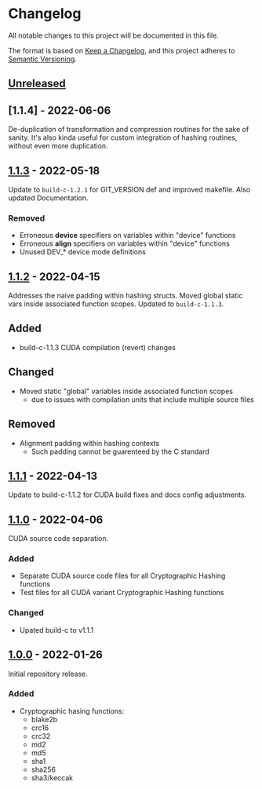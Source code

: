 # Changelog
All notable changes to this project will be documented in this file.

The format is based on [Keep a Changelog](https://keepachangelog.com/en/1.0.0/),
and this project adheres to [Semantic Versioning](https://semver.org/spec/v2.0.0.html).

## [Unreleased]

## [1.1.4] - 2022-06-06
De-duplication of transformation and compression routines for the sake of sanity. It's also kinda useful for custom integration of hashing routines, without even more duplication.

## [1.1.3] - 2022-05-18
Update to `build-c-1.2.1` for GIT_VERSION def and improved makefile.
Also updated Documentation.

### Removed
- Erroneous __device__ specifiers on variables within "device" functions
- Erroneous __align__ specifiers on variables within "device" functions
- Unused DEV_* device mode definitions

## [1.1.2] - 2022-04-15
Addresses the naive padding within hashing structs.
Moved global static vars inside associated function scopes.
Updated to `build-c-1.1.3`.

## Added
- build-c-1.1.3 CUDA compilation (revert) changes

## Changed
- Moved static "global" variables inside associated function scopes
  - due to issues with compilation units that include multiple source files

## Removed
- Alignment padding within hashing contexts
  - Such padding cannot be guarenteed by the C standard

## [1.1.1] - 2022-04-13
Update to build-c-1.1.2 for CUDA build fixes and docs config adjustments.

## [1.1.0] - 2022-04-06
CUDA source code separation.

### Added
- Separate CUDA source code files for all Cryptographic Hashing functions
- Test files for all CUDA variant Cryptographic Hashing functions

### Changed
- Upated build-c to v1.1.1

## [1.0.0] - 2022-01-26
Initial repository release.

### Added
- Cryptographic hasing functions:
  - blake2b
  - crc16
  - crc32
  - md2
  - md5
  - sha1
  - sha256
  - sha3/keccak

[Unreleased]: https://github.com/adequatesystems/crypto-c/compare/v1.1.4...HEAD
[1.1.3]: https://github.com/adequatesystems/crypto-c/compare/v1.1.3...v1.1.4
[1.1.3]: https://github.com/adequatesystems/crypto-c/compare/v1.1.2...v1.1.3
[1.1.2]: https://github.com/adequatesystems/crypto-c/compare/v1.1.1...v1.1.2
[1.1.1]: https://github.com/adequatesystems/crypto-c/compare/v1.1.0...v1.1.1
[1.1.0]: https://github.com/adequatesystems/crypto-c/compare/v1.0.0...v1.1.0
[1.0.0]: https://github.com/adequatesystems/crypto-c/releases/tag/v1.0.0
